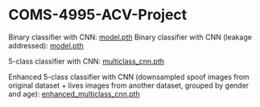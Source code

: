 # COMS-4995-ACV-Project

Binary classifier with CNN: [model.pth](https://drive.google.com/file/d/1vxKYC-lTgIN_uPRxgROswtFvvE083ftW/view?usp=sharing)
Binary classifier with CNN (leakage addressed): [model.pth](https://drive.google.com/file/d/1CJpca6ajSydwS17waEwbSIE4OaT2Ew09/view?usp=sharing)

5-class classifier with CNN: [multiclass_cnn.pth](https://drive.google.com/file/d/1E8ZP-Tbbi1x-EZNz3FpBmI_x9WPzsbjK/view?usp=sharing)

Enhanced 5-class classifier with CNN (downsampled spoof images from original dataset + lives images from another dataset, grouped by gender and age): [enhanced_multiclass_cnn.pth](https://drive.google.com/file/d/1eapCHekVgl7QrSaYzXn5PBSK1umcq5-O/view?usp=sharing)
